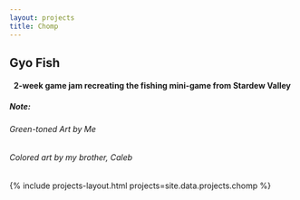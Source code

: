 ```yaml
---
layout: projects
title: Chomp
---
```



<h2>Gyo Fish</h2>
<h4>
    <center>
        2-week game jam recreating the fishing mini-game from Stardew Valley
    </center>
</h4>

<h5>Note:</h5>
<h6>Green-toned Art by Me</h6>
<h6>Colored art by my brother, Caleb</h6>

{% include projects-layout.html projects=site.data.projects.chomp %}